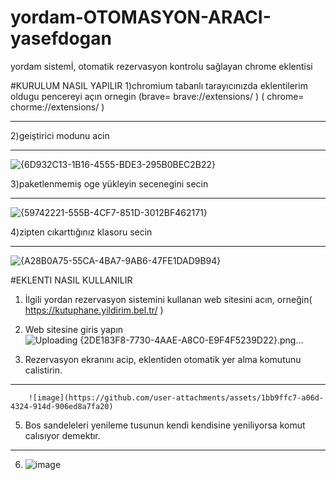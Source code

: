 # yordam-OTOMASYON-ARACI-yasefdogan
yordam sistemİ, otomatik rezervasyon kontrolu sağlayan chrome eklentisi

 #KURULUM NASIL YAPILIR
1)chromium tabanlı tarayıcınızda eklentilerim oldugu pencereyi açın ornegin (brave=  brave://extensions/ ) ( chrome=   chorme://extensions/ )



---------------------------------------------------------------------------------------------------------

2)geiştirici modunu acin



---------------------------------------------------------------------------------------------------------
![{6D932C13-1B16-4555-BDE3-295B0BEC2B22}](https://github.com/user-attachments/assets/f9086caf-3584-4370-a5ab-6359fc1ae3df)

3)paketlenmemiş oge yükleyin secenegini secin


---------------------------------------------------------------------------------------------------------
![{59742221-555B-4CF7-851D-3012BF462171}](https://github.com/user-attachments/assets/922b2f1c-d3c2-439d-abb5-e7566fc0064c)

4)zipten cıkarttığınız klasoru secin

---------------------------------------------------------------------------------------------------------
![{A28B0A75-55CA-4BA7-9AB6-47FE1DAD9B94}](https://github.com/user-attachments/assets/26380729-c67a-4d70-a0c0-a23b059d48a7)










 #EKLENTI NASIL KULLANILIR

1)  İlgili yordan rezervasyon sistemini kullanan web sitesini acın, orneğin( https://kutuphane.yildirim.bel.tr/ )

2)   Web sitesine giris yapın
 ![Uploading {2DE183F8-7730-4AAE-A8C0-E9F4F5239D22}.png…]()

3)   Rezervasyon ekranını acip, eklentiden otomatik yer alma komutunu calistirin.
  ------------------------------------------------------------------------------------------------------
        ![image](https://github.com/user-attachments/assets/1bb9ffc7-a06d-4324-914d-906ed8a7fa20)


5)   Bos sandeleleri yenileme tusunun kendi kendisine yeniliyorsa komut calısıyor demektır.
---------------------------------------------------------------------------------------------------------
6)   ![image](https://github.com/user-attachments/assets/90a19be3-09fe-4356-980d-edf93db75315)

     
 
